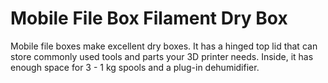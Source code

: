 # Mobile File Box Filament Dry Box
Mobile file boxes make excellent dry boxes. It has a hinged top lid that can store commonly used tools and parts your 3D printer needs. Inside, it has enough space for 3 - 1 kg spools and a plug-in  dehumidifier.
